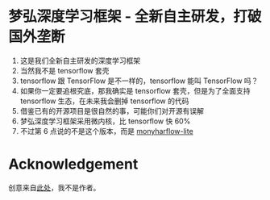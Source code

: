 # 梦弘深度学习框架 - 全新自主研发，打破国外垄断

1. 这是我们全新自主研发的深度学习框架
2. 当然我不是 tensorflow 套壳
3. tensorflow 跟 TensorFlow 是不一样的，tensorflow 能叫 TensorFlow 吗？
4. 如果你一定要追根究底，那我确实是 tensorflow 套壳，但是为了全面支持 tensorflow 生态，在未来我会删掉 tensorflow 的代码
5. 借鉴已有的开源项目是很自然的事，可能你们对开源有误解
6. 梦弘深度学习框架采用微内核，比 tensorflow 快 60%
7. 不过第 6 点说的不是这个版本，而是 [monyharflow-lite](https://github.com/MonyHarFlow/MonyHarFlow-Lite)

# Acknowledgement

创意来自[此处](https://github.com/MonyHarOS/MonyHarOS)，我不是作者。
